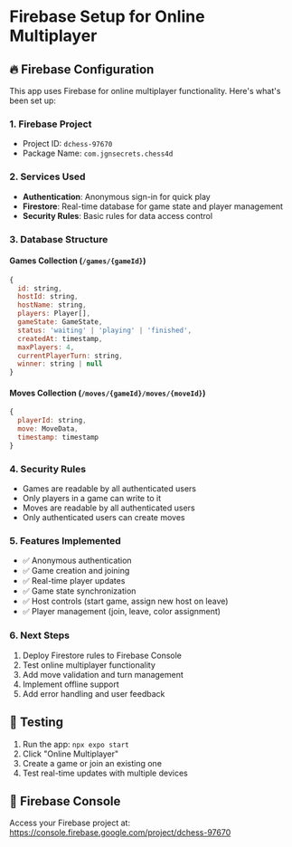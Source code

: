 # Firebase Setup for Online Multiplayer

## 🔥 Firebase Configuration

This app uses Firebase for online multiplayer functionality. Here's what's been set up:

### 1. **Firebase Project**

- Project ID: `dchess-97670`
- Package Name: `com.jgnsecrets.chess4d`

### 2. **Services Used**

- **Authentication**: Anonymous sign-in for quick play
- **Firestore**: Real-time database for game state and player management
- **Security Rules**: Basic rules for data access control

### 3. **Database Structure**

#### Games Collection (`/games/{gameId}`)

```javascript
{
  id: string,
  hostId: string,
  hostName: string,
  players: Player[],
  gameState: GameState,
  status: 'waiting' | 'playing' | 'finished',
  createdAt: timestamp,
  maxPlayers: 4,
  currentPlayerTurn: string,
  winner: string | null
}
```

#### Moves Collection (`/moves/{gameId}/moves/{moveId}`)

```javascript
{
  playerId: string,
  move: MoveData,
  timestamp: timestamp
}
```

### 4. **Security Rules**

- Games are readable by all authenticated users
- Only players in a game can write to it
- Moves are readable by all authenticated users
- Only authenticated users can create moves

### 5. **Features Implemented**

- ✅ Anonymous authentication
- ✅ Game creation and joining
- ✅ Real-time player updates
- ✅ Game state synchronization
- ✅ Host controls (start game, assign new host on leave)
- ✅ Player management (join, leave, color assignment)

### 6. **Next Steps**

1. Deploy Firestore rules to Firebase Console
2. Test online multiplayer functionality
3. Add move validation and turn management
4. Implement offline support
5. Add error handling and user feedback

## 🚀 Testing

1. Run the app: `npx expo start`
2. Click "Online Multiplayer"
3. Create a game or join an existing one
4. Test real-time updates with multiple devices

## 📱 Firebase Console

Access your Firebase project at: https://console.firebase.google.com/project/dchess-97670


